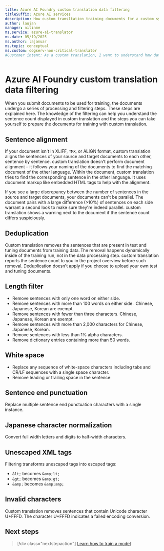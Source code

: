 ```yaml
---
title: Azure AI Foundry custom translation data filtering
titleSuffix: Azure AI services
description: How custom transltation training documents for a custom system undergo a series of processing and filtering steps.
author: laujan
manager: nitinme
ms.service: azure-ai-translator
ms.date: 05/19/2025
ms.author: lajanuar
ms.topic: conceptual
ms.custom: cogserv-non-critical-translator
#Customer intent: As a custom translation, I want to understand how data is filtered before training a model.
---
```


# Azure AI Foundry custom translation data filtering

When you submit documents to be used for training, the documents undergo a series of processing and filtering steps. These steps are explained here. The knowledge of the filtering can help you understand the sentence count displayed in custom translation and the steps you can take yourself to prepare the documents for training with custom translation.

## Sentence alignment

If your document isn't in XLIFF, `TMX`, or ALIGN format, custom translation aligns the sentences of your source and target documents to each other, sentence by sentence. custom translation doesn't perform document alignment – it follows your naming of the documents to find the matching document of the other language. Within the document, custom translation tries to find the corresponding sentence in the other language. It uses document markup like embedded HTML tags to help with the alignment.

If you see a large discrepancy between the number of sentences in the source and target documents, your documents can't be parallel. The document pairs with a large difference (>10%) of sentences on each side warrant a second look to make sure they're indeed parallel. custom translation shows a warning next to the document if the sentence count differs suspiciously.

## Deduplication

Custom translation removes the sentences that are present in test and tuning documents from training data. The removal happens dynamically inside of the training run, not in the data processing step. custom translation reports the sentence count to you in the project overview before such removal. Deduplication doesn't apply if you choose to upload your own test and tuning documents.

## Length filter

* Remove sentences with only one word on either side.
* Remove sentences with more than 100 words on either side.  Chinese, Japanese, Korean are exempt.
* Remove sentences with fewer than three characters. Chinese, Japanese, Korean are exempt.
* Remove sentences with more than 2,000 characters for Chinese, Japanese, Korean.
* Remove sentences with less than 1% alpha characters.
* Remove dictionary entries containing more than 50 words.

## White space

* Replace any sequence of white-space characters including tabs and CR/LF sequences with a single space character.
* Remove leading or trailing space in the sentence

## Sentence end punctuation

Replace multiple sentence end punctuation characters with a single instance.

## Japanese character normalization

Convert full width letters and digits to half-width characters.

## Unescaped XML tags

Filtering transforms unescaped tags into escaped tags:
* `&lt;` becomes `&amp;lt;`
* `&gt;` becomes `&amp;gt;`
* `&amp;` becomes `&amp;amp;`

## Invalid characters

Custom translation removes sentences that contain Unicode character U+FFFD. The character U+FFFD indicates a failed encoding conversion.

## Next steps

> [!div class="nextstepaction"]
> [Learn how to train a model](../how-to/train-model.md)
